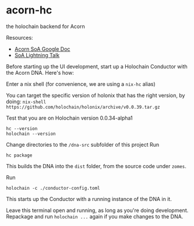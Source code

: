 # acorn-hc
the holochain backend for Acorn

Resources:
* [Acorn SoA Google Doc](https://docs.google.com/document/d/1VTne9BmrQgAgUV873pVm1yP2l--IMEGawfqnf5tpBaQ)
* [SoA Lightning Talk](https://www.youtube.com/embed/-z47R9wN5SQ?start=53&end=650&autoplay=1)

Before starting up the UI development, start up a Holochain Conductor with the Acorn DNA. Here's how:

Enter a nix shell (for convenience, we are using a `nix-hc` alias)

You can target the specific version of holonix that has the right version, by doing:
`nix-shell https://github.com/holochain/holonix/archive/v0.0.39.tar.gz`

Test that you are on Holochain version 0.0.34-alpha1
```
hc --version
holochain --version
```

Change directories to the `/dna-src` subfolder of this project
Run
```
hc package
```
This builds the DNA into the `dist` folder, from the source code under `zomes`.

Run
```
holochain -c ./conductor-config.toml
```
This starts up the Conductor with a running instance of the DNA in it.

Leave this terminal open and running, as long as you're doing development. Repackage and run `holochain ...` again if you make changes to the DNA.